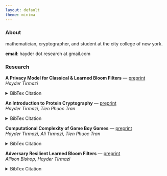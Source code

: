```yaml
---
layout: default
theme: minima
---
```


### About

mathematician, cryptographer, and student at the city college of new york. <br/>

**email**: hayder dot research at gmail.com

### Research

**A Privacy Model for Classical & Learned Bloom Filters** &mdash; [preprint](https://arxiv.org/abs/2501.15751) <br/>
*Hayder Tirmazi*
<details>
<summary>BibTex Citation</summary>

```bibtex
@misc{tirmazi2025privacymodelclassical,
      title={A Privacy Model for Classical & Learned Bloom Filters}, 
      author={Hayder Tirmazi},
      year={2025},
      eprint={2501.15751},
      archivePrefix={arXiv},
      primaryClass={cs.CR},
      url={https://arxiv.org/abs/2501.15751}, 
}
```

</details>


**An Introduction to Protein Cryptography** &mdash; [preprint](https://eprint.iacr.org/2025/089) <br/>
*Hayder Tirmazi, Tien Phuoc Tran*
<details>
<summary>BibTex Citation</summary>
      
```bibtex
@misc{cryptoeprint:2025/089,
      author = {Hayder Tirmazi and Tien Phuoc Tran},
      title = {An Introduction to Protein Cryptography},
      howpublished = {Cryptology {ePrint} Archive, Paper 2025/089},
      year = {2025},
      url = {https://eprint.iacr.org/2025/089}
}
```

</details>


**Computational Complexity of Game Boy Games** &mdash; [preprint](https://arxiv.org/abs/2412.15469) <br/>
*Hayder Tirmazi, Ali Tirmazi, Tien Phuoc Tran*
<details>
<summary>BibTex Citation</summary>
      
```bibtex
@misc{tirmazi2024computationalcomplexitygameboy,
      title={Computational Complexity of Game Boy Games}, 
      author={Hayder Tirmazi and Ali Tirmazi and Tien Phuoc Tran},
      year={2024},
      eprint={2412.15469},
      archivePrefix={arXiv},
      primaryClass={cs.CC},
      url={https://arxiv.org/abs/2412.15469}, 
}
```

</details>


**Adversary Resilient Learned Bloom Filters** &mdash; [preprint](https://arxiv.org/abs/2409.06556) <br/>
*Allison Bishop, Hayder Tirmazi*
<details>
<summary>BibTex Citation</summary>

```bibtex
@misc{bishop2025adversaryresilientlearnedbloom,
      title={Adversary Resilient Learned Bloom Filters}, 
      author={Allison Bishop and Hayder Tirmazi},
      year={2025},
      eprint={2409.06556},
      archivePrefix={arXiv},
      primaryClass={cs.CR},
      url={https://arxiv.org/abs/2409.06556}, 
}
```

</details>





